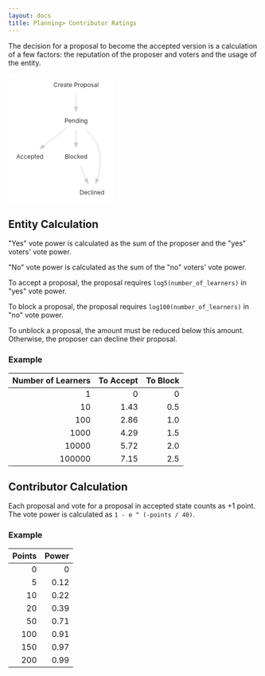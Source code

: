 ```yaml
---
layout: docs
title: Planning> Contributor Ratings
---
```


The decision for a proposal to become the accepted version is a calculation of a few factors: the reputation of the proposer and voters and the usage of the entity.

<!--
digraph workflow {
  concentrate=true
  compound=true

  graph [
    fontsize=18
    fontcolor="#222222"
    color="#eeeeee"
  ]
  node [
    fontsize=12
    fontcolor="#333333"
    color="#dddddd"
    shape="ellipse"
  ]
  edge [
    fontsize=10
    color="#cccccc"
    fontcolor="#666666"
  ]

  "Create Proposal" -> Pending
  Pending -> { Accepted, Blocked }
  { Pending, Blocked } -> Declined
}
-->

<svg width="210" height="260" viewBox="0 0 210 260" xmlns="http://www.w3.org/2000/svg"><style>.a{fill:none;stroke:#ddd;}.b{fill:#333;text-anchor:middle;}.c{fill:none;stroke:#ccc;}.d{fill:#ccc;stroke:#ccc;}</style><g class="graph" transform="scale(1 1)rotate(0)translate(4 256)"><title> workflow</title><polygon points="-4 4 -4 -256 206 -256 206 4 -4 4" style="fill:#fff;stroke:transparent"/><g class="node"><title> Create Proposal</title><text x="132.2" y="-230.4"  font-size="12.00" class="b"> Create Proposal</text></g><g class="node"><title> Pending</title><text x="132.2" y="-158.4"  font-size="12.00" class="b"> Pending</text></g><g class="edge"><title> Create Proposal-&gt;Pending</title><path d="M132.2-215.8C132.2-208.1 132.2-199 132.2-190.4" class="c"/><polygon points="135.7 -190.4 132.2 -180.4 128.7 -190.4 135.7 -190.4" class="d"/></g><g class="node"><title> Accepted</title><text x="39.2" y="-86.4"  font-size="12.00" class="b"> Accepted</text></g><g class="edge"><title> Pending-&gt;Accepted</title><path d="M112.4-146.7C99.3-136.6 81.9-123.1 67.4-111.8" class="c"/><polygon points="69.2 -108.8 59.2 -105.5 64.9 -114.4 69.2 -108.8" class="d"/></g><g class="node"><title> Blocked</title><text x="132.2" y="-86.4"  font-size="12.00" class="b"> Blocked</text></g><g class="edge"><title> Pending-&gt;Blocked</title><path d="M132.2-143.8C132.2-136.1 132.2-127 132.2-118.4" class="c"/><polygon points="135.7 -118.4 132.2 -108.4 128.7 -118.4 135.7 -118.4" class="d"/></g><g class="node"><title> Declined</title><text x="164.2" y="-14.4"  font-size="12.00" class="b"> Declined</text></g><g class="edge"><title> Pending-&gt;Declined</title><path d="M150.2-146.5C160.2-136.6 171.8-122.9 177.2-108 184.5-87.8 180.3-63.7 174.9-45.5" class="c"/><polygon points="178.1 -44.2 171.6 -35.8 171.5 -46.4 178.1 -44.2" class="d"/></g><g class="edge"><title> Blocked-&gt;Declined</title><path d="M140.1-72.2C143.7-64.1 148-54.3 152.1-45.2" class="c"/><polygon points="155.4 -46.4 156.2 -35.8 149 -43.6 155.4 -46.4" class="d"/></g></g></svg>

## Entity Calculation

"Yes" vote power is calculated as the sum of the proposer and the "yes" voters' vote power.

"No" vote power is calculated as the sum of the "no" voters' vote power.

To accept a proposal, the proposal requires `log5(number_of_learners)` in "yes" vote power.

To block a proposal, the proposal requires `log100(number_of_learners)` in "no" vote power.

To unblock a proposal, the amount must be reduced below this amount. Otherwise, the proposer can decline their proposal.

### Example

| Number of Learners | To Accept | To Block |
| -----------------: | --------: | -------: |
|                  1 |         0 |        0 |
|                 10 |      1.43 |      0.5 |
|                100 |      2.86 |      1.0 |
|               1000 |      4.29 |      1.5 |
|              10000 |      5.72 |      2.0 |
|             100000 |      7.15 |      2.5 |

## Contributor Calculation

Each proposal and vote for a proposal in accepted state counts as +1 point. The vote power is calculated as `1 - e ^ (-points / 40)`.

### Example

| Points | Power |
| -----: | ----: |
|      0 |     0 |
|      5 |  0.12 |
|     10 |  0.22 |
|     20 |  0.39 |
|     50 |  0.71 |
|    100 |  0.91 |
|    150 |  0.97 |
|    200 |  0.99 |
